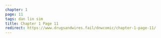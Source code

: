 ```yaml
---
chapter: 1
page: 11
tags: dan lin sim
title: Chapter 1 Page 11
redirect: https://www.drugsandwires.fail/dnwcomic/chapter-1-page-11/
---
```

